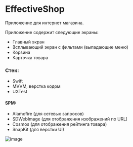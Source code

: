 # EffectiveShop

Приложение для интернет магазина. 

Приложение содержит следующие экраны:
- Главный экран
- Всплывающий экран с фильтами (выпадающие меню)
- Корзина
- Карточка товара

### Стек:
- Swift  
- MVVM, верстка кодом
- UXTest
#### SPM:
- Alamofire (для сетевых запросов)
- SDWebImage (для отображения изображений по URL)
- Cosmos (для отображения рейтинга товара)
- SnapKit (для верстки UI)

![image](https://github.com/KonstantinShmondrik/EffectiveShop/blob/main/showTest.GIF)

